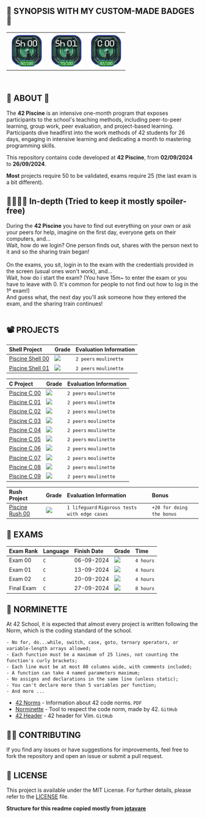## 🦺  SYNOPSIS WITH MY CUSTOM-MADE BADGES 🦺

<table>
    <tr>
        <td><img src="https://raw.githubusercontent.com/tdanielsousa/tdaniel-/main/piscine_badges/sh00.webp" alt="sh00 Badge" width="90" height="90"></td>
        <td><img src="https://raw.githubusercontent.com/tdanielsousa/tdaniel-/main/piscine_badges/sh01.webp" alt="sh01 Badge" width="90" height="90"></td>
        <td><img src="https://raw.githubusercontent.com/tdanielsousa/tdaniel-/main/piscine_badges/c00.webp" alt="C00 Badge" width="90" height="90"></td>
    </tr>
</table>

<br>

## 🦺  ABOUT  🦺

The **42 Piscine** is an intensive one-month program that exposes participants to the school's teaching methods, including peer-to-peer learning, group work, peer evaluation, and project-based learning. <br>
Participants dive headfirst into the work methods of 42 students for 26 days, engaging in intensive learning and dedicating a month to mastering programming skills. <br>

This repository contains code developed at **42 Piscine**, from **02/09/2024** to **26/09/2024**.

**Most** projects require 50 to be validated, exams require 25 (the last exam is a bit different).

## 🏊‍♂️🏊‍♂️ In-depth (Tried to keep it mostly spoiler-free)

During the **42 Piscine** you have to find out everything on your own or ask your peers for help, imagine on the first day, everyone gets on their computers, and... <br>
Wait, how do we login? One person finds out, shares with the person next to it and so the sharing train began! <br>
<br>
On the exams, you sit, login in to the exam with the credentials provided in the screen (usual ones won't work), and...  <br>
Wait, how do i start the exam? (You have 15m~ to enter the exam or you have to leave with 0. It's common for people to not find out how to log in the 1º exam!) <br>
And guess what, the next day you'll ask someone how they entered the exam, and the sharing train continues! <br>
<br>
## 📽 PROJECTS
<div align="center">
	
| Shell Project | Grade | Evaluation Information |
| :--- | :--- | :--- |
| [Piscine Shell 00](#) | <img src="https://img.shields.io/badge/92%20%2F%20100-success"/> | `2 peers`  `moulinette` |
| [Piscine Shell 01](#) | <img src="https://img.shields.io/badge/70%20%2F%20100-success"/> | `2 peers`  `moulinette` |

| C Project | Grade | Evaluation Information |
| :--- | :--- | :--- |
| [Piscine C 00](https://github.com/tdanielsousa/42School/tree/main/Piscine/C00) | <img src="https://img.shields.io/badge/82%20%2F%20100-success"/> | `2 peers` `moulinette` |
| [Piscine C 01](https://github.com/tdanielsousa/42School/tree/main/Piscine/C01) | <img src="https://img.shields.io/badge/100%20%2F%20100-success"/> | `2 peers` `moulinette` |
| [Piscine C 02](https://github.com/tdanielsousa/42School/tree/main/Piscine/C02) | <img src="https://img.shields.io/badge/85%20%2F%20100-success"/> | `2 peers` `moulinette` |
| [Piscine C 03](https://github.com/tdanielsousa/42School/tree/main/Piscine/C03) | <img src="https://img.shields.io/badge/100%20%2F%20100-success"/> | `2 peers` `moulinette` |
| [Piscine C 04](https://github.com/tdanielsousa/42School/tree/main/Piscine/C04) | <img src="https://img.shields.io/badge/85%20%2F%20100-success"/> | `2 peers` `moulinette` |
| [Piscine C 05](https://github.com/tdanielsousa/42School/tree/main/Piscine/C05) | <img src="https://img.shields.io/badge/80%20%2F%20100-success"/> | `2 peers` `moulinette` |
| [Piscine C 06](https://github.com/tdanielsousa/42School/tree/main/Piscine/C06) | <img src="https://img.shields.io/badge/100%20%2F%20100-success"/> | `2 peers` `moulinette` |
| [Piscine C 07](https://github.com/tdanielsousa/42School/tree/main/Piscine/C07) | <img src="https://img.shields.io/badge/60%20%2F%20100-success"/> | `2 peers` `moulinette` |
| [Piscine C 08](https://github.com/tdanielsousa/42School/tree/main/Piscine/C08) | <img src="https://img.shields.io/badge/100%20%2F%20100-success"/> | `2 peers` `moulinette` |
| [Piscine C 09](https://github.com/tdanielsousa/42School/tree/main/Piscine/C09) | <img src="https://img.shields.io/badge/60%20%2F%20100-red"/> | `2 peers` `moulinette` |

| Rush Project | Grade | Evaluation Information | Bonus |
| :--- | :--- | :--- | :--- |
| [Piscine Rush 00](#) | <img src="https://img.shields.io/badge/score-120%20%2F%20100-green"/> | `1 lifeguard` `Rigorous tests with edge cases` | `+20 for doing the bonus` |

</div>
	
## 📝 EXAMS
<div align="center">

| Exam Rank | Language | Finish Date | Grade | Time |
| :--- | :--- | :--- | :--- | :--- |
| Exam 00 | `C` | 06-09-2024 | <img src="https://img.shields.io/badge/40%20%2F%20100%20%E2%98%85-sucess"/> | `4 hours` |
| Exam 01 | `C` | 13-09-2024 | <img src="https://img.shields.io/badge/40%20%2F%20100%20%E2%98%85-sucess"/> | `4 hours` |
| Exam 02 | `C` | 20-09-2024 | <img src="https://img.shields.io/badge/40%20%2F%20100%20%E2%98%85-sucess"/> | `4 hours` |
| Final Exam | `C` | 27-09-2024 | <img src="https://img.shields.io/badge/48%20%2F%20100%20%E2%98%85-sucess"/> | `8 hours` |

</div>

## 🚸 NORMINETTE
At 42 School, it is expected that almost every project is written following the Norm, which is the coding standard of the school.

```
- No for, do...while, switch, case, goto, ternary operators, or variable-length arrays allowed;
- Each function must be a maximum of 25 lines, not counting the function's curly brackets;
- Each line must be at most 80 columns wide, with comments included;
- A function can take 4 named parameters maximum;
- No assigns and declarations in the same line (unless static);
- You can't declare more than 5 variables per function;
- And more ...
```

* [42 Norms](https://github.com/42School/norminette/blob/master/pdf/en.norm.pdf) - Information about 42 code norms. `PDF`
* [Norminette](https://github.com/42School/norminette) - Tool to respect the code norm, made by 42. `GitHub`
* [42 Header](https://github.com/42Paris/42header) - 42 header for Vim. `GitHub`

## 🧑‍💻 CONTRIBUTING

If you find any issues or have suggestions for improvements, feel free to fork the repository and open an issue or submit a pull request.

## 🛂 LICENSE

This project is available under the MIT License. For further details, please refer to the [LICENSE](https://github.com/jotavare/42-piscine/blob/main/LICENSE) file.


 **Structure for this readme copied mostly from [jotavare](https://github.com/jotavare/)**
